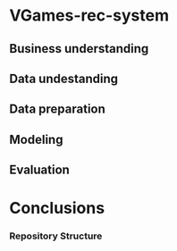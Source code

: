 # VGames-rec-system


## Business understanding


## Data undestanding


## Data preparation


## Modeling


## Evaluation


# Conclusions


### Repository Structure